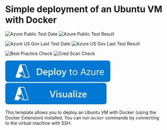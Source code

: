 # Simple deployment of an Ubuntu VM with Docker

![Azure Public Test Date](https://azurequickstartsservice.blob.core.windows.net/badges/application-workloads/docker/docker-simple-on-ubuntu/PublicLastTestDate.svg)
![Azure Public Test Result](https://azurequickstartsservice.blob.core.windows.net/badges/application-workloads/docker/docker-simple-on-ubuntu/PublicDeployment.svg)

![Azure US Gov Last Test Date](https://azurequickstartsservice.blob.core.windows.net/badges/application-workloads/docker/docker-simple-on-ubuntu/FairfaxLastTestDate.svg)
![Azure US Gov Last Test Result](https://azurequickstartsservice.blob.core.windows.net/badges/application-workloads/docker/docker-simple-on-ubuntu/FairfaxDeployment.svg)

![Best Practice Check](https://azurequickstartsservice.blob.core.windows.net/badges/application-workloads/docker/docker-simple-on-ubuntu/BestPracticeResult.svg)
![Cred Scan Check](https://azurequickstartsservice.blob.core.windows.net/badges/application-workloads/docker/docker-simple-on-ubuntu/CredScanResult.svg)

[![Deploy To Azure](https://raw.githubusercontent.com/Azure/azure-quickstart-templates/master/1-CONTRIBUTION-GUIDE/images/deploytoazure.svg?sanitize=true)](https://portal.azure.com/#create/Microsoft.Template/uri/https%3A%2F%2Fraw.githubusercontent.com%2FAzure%2Fazure-quickstart-templates%2Fmaster%2Fapplication-workloads%2Fdocker%2Fdocker-simple-on-ubuntu%2Fazuredeploy.json)
[![Visualize](https://raw.githubusercontent.com/Azure/azure-quickstart-templates/master/1-CONTRIBUTION-GUIDE/images/visualizebutton.svg?sanitize=true)](http://armviz.io/#/?load=https%3A%2F%2Fraw.githubusercontent.com%2FAzure%2Fazure-quickstart-templates%2Fmaster%2Fapplication-workloads%2Fdocker%2Fdocker-simple-on-ubuntu%2Fazuredeploy.json) 

This template allows you to deploy an Ubuntu VM with Docker (using the Docker Extension) installed.
You can run `docker` commands by connecting to the virtual machine with SSH.
